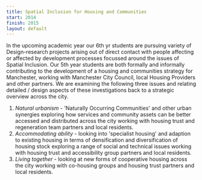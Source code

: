 ```yaml
---
title: Spatial Inclusion for Housing and Communities
start: 2014
finish: 2015
layout: default
---
```


In the upcoming academic year our 6th yr students are pursuing variety of Design-research projects arising out of direct contact with people affecting or affected by development processes focussed around the issues of Spatial Inclusion. Our 5th year students are both formally and informally contributing to the development of a housing and communities strategy for Manchester, working with Manchester City Council, local Housing Providers and other partners. We are examining the following three issues and relating detailed / design aspects of these investigations back to a strategic overview across the city.

 1. *Natural urbanism* - 'Naturally Occurring Communities' and other urban synergies exploring how services and community assets can be better accessed and distributed across the city working with housing trust and regeneration team partners and local residents.
 1. *Accommodating ability* - looking into 'specialist housing' and adaption to existing housing in terms of densification and diversification of housing stock exploring a range of social and technical issues working with housing trust and accessibility group partners and local residents.
 1. *Living together* - looking at new forms of cooperative housing across the city working with co-housing groups and housing trust partners and local residents.
